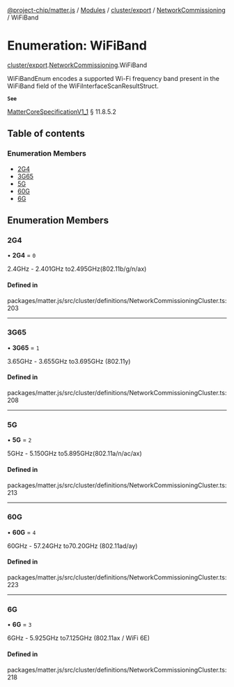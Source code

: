 [@project-chip/matter.js](../README.md) / [Modules](../modules.md) / [cluster/export](../modules/cluster_export.md) / [NetworkCommissioning](../modules/cluster_export.NetworkCommissioning.md) / WiFiBand

# Enumeration: WiFiBand

[cluster/export](../modules/cluster_export.md).[NetworkCommissioning](../modules/cluster_export.NetworkCommissioning.md).WiFiBand

WiFiBandEnum encodes a supported Wi-Fi frequency band present in the WiFiBand field of the
WiFiInterfaceScanResultStruct.

**`See`**

[MatterCoreSpecificationV1_1](../interfaces/spec_export.MatterCoreSpecificationV1_1.md) § 11.8.5.2

## Table of contents

### Enumeration Members

- [2G4](cluster_export.NetworkCommissioning.WiFiBand.md#2g4)
- [3G65](cluster_export.NetworkCommissioning.WiFiBand.md#3g65)
- [5G](cluster_export.NetworkCommissioning.WiFiBand.md#5g)
- [60G](cluster_export.NetworkCommissioning.WiFiBand.md#60g)
- [6G](cluster_export.NetworkCommissioning.WiFiBand.md#6g)

## Enumeration Members

### 2G4

• **2G4** = ``0``

2.4GHz - 2.401GHz to2.495GHz(802.11b/g/n/ax)

#### Defined in

packages/matter.js/src/cluster/definitions/NetworkCommissioningCluster.ts:203

___

### 3G65

• **3G65** = ``1``

3.65GHz - 3.655GHz to3.695GHz (802.11y)

#### Defined in

packages/matter.js/src/cluster/definitions/NetworkCommissioningCluster.ts:208

___

### 5G

• **5G** = ``2``

5GHz - 5.150GHz to5.895GHz(802.11a/n/ac/ax)

#### Defined in

packages/matter.js/src/cluster/definitions/NetworkCommissioningCluster.ts:213

___

### 60G

• **60G** = ``4``

60GHz - 57.24GHz to70.20GHz (802.11ad/ay)

#### Defined in

packages/matter.js/src/cluster/definitions/NetworkCommissioningCluster.ts:223

___

### 6G

• **6G** = ``3``

6GHz - 5.925GHz to7.125GHz (802.11ax / WiFi 6E)

#### Defined in

packages/matter.js/src/cluster/definitions/NetworkCommissioningCluster.ts:218
